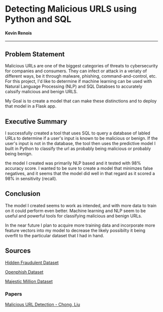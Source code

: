 # Detecting Malicious URLS using Python and SQL

#### Kevin Renois


---
## Problem Statement 

Malicious URLs are one of the biggest categories of threats to cybersecurity for companies and consumers. They can infect or attack in a veriaty of different ways, be it through malware, phishing, command-and-control, etc. For this project, I'd like to determine if machine learning can be used with Natural Language Processing (NLP) and SQL Databses to accurately calssify malicious and benign URLS.

My Goal is to create a model that can make these distinctions and to deploy that model in a Flask app.

## Executive Summary

I successfully created a tool that uses SQL to query a database of labled URLs to determine if a user's input is known to be malicious or benign. If the user's input is not in the database, the tool then uses the predictive model I built in Python to classify the url as probably being malicious or probably being benign. 

the model I created was primarily NLP based and it tested with 98% accuracy score. I wanted to be sure to create a model that minimzes false negatives, and it seems that the model did well in that regard as it scored a 98% in sensitivity (recall).



## Conclusion

The model I created seems to work as intended, and with more data to train on it could perform even better. Machine learning and NLP seem to be useful and powerful tools for classifying malicious and benign URLs.

In the near future I plan to acquire more training data and incorporate more feature vectors into my model to decrease the likely possibilty it being overfit to the particular dataset that I had in hand.

## Sources

[Hidden Fraudulent Dataset](https://machinelearning.inginf.units.it/data-and-tools/hidden-fraudulent-urls-dataset)

[Openphish Dataset](https://www.phishtank.com/developer_info.php)

[Majestic Million Dataset](https://majestic.com/reports/majestic-million?s=999900)

### Papers
[Malicious URL Detection - Chong, Liu](http://cs229.stanford.edu/proj2012/ChongLiu-MaliciousURLDetection.pdf)





